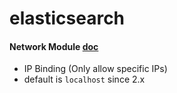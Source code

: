 # elasticsearch

#### Network Module [doc](https://www.elastic.co/guide/en/elasticsearch/reference/current/modules-network.html)
* IP Binding (Only allow specific IPs)
 * default is `localhost` since 2.x